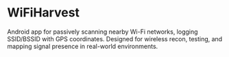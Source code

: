 # WiFiHarvest
Android app for passively scanning nearby Wi-Fi networks, logging SSID/BSSID with GPS coordinates. Designed for wireless recon, testing, and mapping signal presence in real-world environments.
